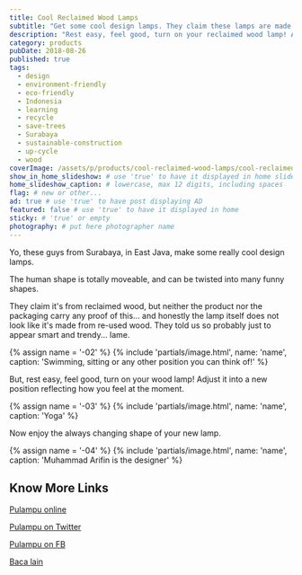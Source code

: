 ```yaml
---
title: Cool Reclaimed Wood Lamps
subtitle: "Get some cool design lamps. They claim these lamps are made of up-cycled wood. Old timber turned into great furniture pieces. Really?!"
description: "Rest easy, feel good, turn on your reclaimed wood lamp! Adjust it into a new position reflecting how you feel at the moment."
category: products
pubDate: 2018-08-26
published: true
tags:
  - design
  - environment-friendly
  - eco-friendly
  - Indonesia
  - learning
  - recycle
  - save-trees
  - Surabaya
  - sustainable-construction
  - up-cycle
  - wood
coverImage: /assets/p/products/cool-reclaimed-wood-lamps/cool-reclaimed-wood-lamps.jpg
show_in_home_slideshow: # use 'true' to have it displayed in home slideshow
home_slideshow_caption: # lowercase, max 12 digits, including spaces
flag: # new or other...
ad: true # use 'true' to have post displaying AD
featured: false # use 'true' to have it displayed in home
sticky: # 'true' or empty
photography: # put here photographer name
---
```


Yo, these guys from Surabaya, in East Java, make some really cool design lamps.

The human shape is totally moveable, and can be twisted into many funny shapes.

They claim it's from reclaimed wood, but neither the product nor the packaging carry any proof of this... and honestly the lamp itself does not look like it's made from re-used wood. They told us so probably just to appear smart and trendy... lame.

{% assign name = '-02' %}
{% include 'partials/image.html', name: 'name', caption: 'Swimming, sitting or any other position you can think of!' %}

But, rest easy, feel good, turn on your wood lamp! Adjust it into a new position reflecting how you feel at the moment.

{% assign name = '-03' %}
{% include 'partials/image.html', name: 'name', caption: 'Yoga' %}

Now enjoy the always changing shape of your new lamp.

{% assign name = '-04' %}
{% include 'partials/image.html', name: 'name', caption: 'Muhammad Arifin is the designer' %}

## Know More Links

[Pulampu online](https://pulampu.yukbisnis.com/)

[Pulampu on Twitter](https://twitter.com/pulampu)

[Pulampu on FB](https://www.facebook.com/pulampuindonesia/)

[Baca lain](http://pojokpitu.com/baca.php?idurut=42299)
